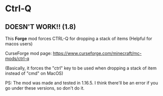 # Ctrl-Q
## DOESN'T WORK!! (1.8)
This **Forge** mod forces CTRL-Q for dropping a stack of items (Helpful for macos users)

CurseForge mod page: https://www.curseforge.com/minecraft/mc-mods/ctrl-q

(Basically, it forces the "ctrl" key to be used when dropping a stack of item instead of "cmd" on MacOS)

PS: The mod was made and tested in 1.16.5. I think there'll be an error if you go under these versions, so don't do it.
